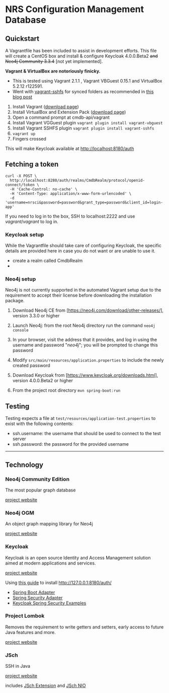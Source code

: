 # NRS Configuration Management Database

## Quickstart

A Vagrantfile has been included to assist in development efforts. This file will create a CentOS box and install &
configure Keycloak 4.0.0.Beta2 ~~and Neo4j Community 3.3.4~~ [not yet implemented].

**Vagrant & VirtualBox are notoriously finicky.** 
- This is tested using Vagrant 2.1.1 , Vagrant VBGuest 0.15.1 and VirtualBox 5.2.12 r122591.
- Went with [vagrant-sshfs](https://github.com/dustymabe/vagrant-sshfs) for synced folders as recommended in 
 [this blog post](https://blog.centos.org/2018/04/updated-centos-vagrant-images-available-v1803-01/)

1. Install Vagrant ([download page](https://www.vagrantup.com/downloads.html))
1. Install VirtualBox and Extension Pack ([download page](https://www.virtualbox.org/wiki/Downloads))
1. Open a command prompt at cmdb-api/vagrant
1. Install Vagrant VGGuest plugin `vagrant plugin install vagrant-vbguest`
1. Install Vagrant SSHFS plugin `vagrant plugin install vagrant-sshfs`
1. `vagrant up`
1. Fingers crossed

This will make Keycloak available at [http://localhost:8180/auth](http://localhost:8180/auth)
## Fetching a token

```
curl -X POST \
  http://localhost:8280/auth/realms/CmdbRealm/protocol/openid-connect/token \
  -H 'Cache-Control: no-cache' \
  -H 'Content-Type: application/x-www-form-urlencoded' \
  -d 'username=nrsci&password=password&grant_type=password&client_id=login-app'
```

If you need to log in to the box, SSH to localhost:2222 and use *vagrant*/*vagrant* to log in.

### Keycloak setup
While the Vagrantfile should take care of configuring Keycloak, the specific details are provided here in case you do
not want or are unable to use it.

* create a realm called CmdbRealm
* 


### Neo4j setup

Neo4j is not currently supported in the automated Vagrant setup due to the requirement to accept their license before 
downloading the installation package.

1. Download Neo4j CE from [https://neo4j.com/download/other-releases/], version 3.3.0 or higher
1. Launch Neo4j: from the root Neo4j directory run the command `neo4j console`
1. In your browser, visit the address that it provides, and log in using the username and password "*neo4j*"; you will be
   prompted to change this password
1. Modify `src/main/resources/application.properties` to include the newly created password
1. Download Keycloak from [https://www.keycloak.org/downloads.html], version 4.0.0.Beta2 or higher

1. From the project root directory `mvn spring-boot:run`

## Testing
Testing expects a file at `test/resources/application-test.properties` to exist with the following contents:
* ssh.username: the username that should be used to connect to the test server
* ssh.password: the password for the provided username


------------------------

## Technology
### Neo4j Community Edition
The most popular graph database

[project website](https://neo4j.com)

### Neo4j OGM
An object graph mapping library for Neo4j

[project website](https://neo4j.com/docs/ogm-manual/current/)

### Keycloak

Keycloak is an open source Identity and Access Management solution aimed at modern applications and services. 

[project website](https://www.keycloak.org/index.html)

Using [this guide](http://www.baeldung.com/spring-boot-keycloak) to install 
http://127.0.0.1:8180/auth/

* [Spring Boot Adapter](http://www.keycloak.org/docs/3.3/securing_apps/topics/oidc/java/spring-boot-adapter.html)
* [Spring Security Adapter](http://www.keycloak.org/docs/3.3/securing_apps/topics/oidc/java/spring-security-adapter.html)
* [Keycloak Spring Security Examples](https://github.com/foo4u/keycloak-spring-demo)

### Project Lombok
Removes the requirement to write getters and setters, early access to future Java features and more.

[project website](https://projectlombok.org)

### JSch
SSH in Java

[project website](http://www.jcraft.com/jsch/)

includes [JSch Extension](https://github.com/lucastheisen/jsch-extension) and [JSch NIO](https://github.com/lucastheisen/jsch-nio)